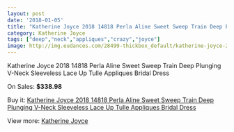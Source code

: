 ```yaml
---
layout: post
date: '2018-01-05'
title: "Katherine Joyce 2018 14818 Perla Aline Sweet Sweep Train Deep Plunging V-Neck Sleeveless Lace Up Tulle Appliques Bridal Dress"
category: Katherine Joyce
tags: ["deep","neck","appliques","crazy","joyce"]
image: http://img.eudances.com/28499-thickbox_default/katherine-joyce-2018-14818-perla-aline-sweet-sweep-train-deep-plunging-v-neck-sleeveless-lace-up-tulle-appliques-bridal-dress.jpg
---
```

Katherine Joyce 2018 14818 Perla Aline Sweet Sweep Train Deep Plunging V-Neck Sleeveless Lace Up Tulle Appliques Bridal Dress

On Sales: **$338.98**
<a href="https://www.eudances.com/en/katherine-joyce/9357-katherine-joyce-2018-14818-perla-aline-sweet-sweep-train-deep-plunging-v-neck-sleeveless-lace-up-tulle-appliques-bridal-dress.html"><amp-img layout="responsive" width="600" height="600" src="//img.eudances.com/28499-thickbox_default/katherine-joyce-2018-14818-perla-aline-sweet-sweep-train-deep-plunging-v-neck-sleeveless-lace-up-tulle-appliques-bridal-dress.jpg" alt="Katherine Joyce 2018 14818 Perla Aline Sweet Sweep Train Deep Plunging V-Neck Sleeveless Lace Up Tulle Appliques Bridal Dress 0" /></a>
<a href="https://www.eudances.com/en/katherine-joyce/9357-katherine-joyce-2018-14818-perla-aline-sweet-sweep-train-deep-plunging-v-neck-sleeveless-lace-up-tulle-appliques-bridal-dress.html"><amp-img layout="responsive" width="600" height="600" src="//img.eudances.com/28504-thickbox_default/katherine-joyce-2018-14818-perla-aline-sweet-sweep-train-deep-plunging-v-neck-sleeveless-lace-up-tulle-appliques-bridal-dress.jpg" alt="Katherine Joyce 2018 14818 Perla Aline Sweet Sweep Train Deep Plunging V-Neck Sleeveless Lace Up Tulle Appliques Bridal Dress 1" /></a>
<a href="https://www.eudances.com/en/katherine-joyce/9357-katherine-joyce-2018-14818-perla-aline-sweet-sweep-train-deep-plunging-v-neck-sleeveless-lace-up-tulle-appliques-bridal-dress.html"><amp-img layout="responsive" width="600" height="600" src="//img.eudances.com/28503-thickbox_default/katherine-joyce-2018-14818-perla-aline-sweet-sweep-train-deep-plunging-v-neck-sleeveless-lace-up-tulle-appliques-bridal-dress.jpg" alt="Katherine Joyce 2018 14818 Perla Aline Sweet Sweep Train Deep Plunging V-Neck Sleeveless Lace Up Tulle Appliques Bridal Dress 2" /></a>
<a href="https://www.eudances.com/en/katherine-joyce/9357-katherine-joyce-2018-14818-perla-aline-sweet-sweep-train-deep-plunging-v-neck-sleeveless-lace-up-tulle-appliques-bridal-dress.html"><amp-img layout="responsive" width="600" height="600" src="//img.eudances.com/28502-thickbox_default/katherine-joyce-2018-14818-perla-aline-sweet-sweep-train-deep-plunging-v-neck-sleeveless-lace-up-tulle-appliques-bridal-dress.jpg" alt="Katherine Joyce 2018 14818 Perla Aline Sweet Sweep Train Deep Plunging V-Neck Sleeveless Lace Up Tulle Appliques Bridal Dress 3" /></a>
<a href="https://www.eudances.com/en/katherine-joyce/9357-katherine-joyce-2018-14818-perla-aline-sweet-sweep-train-deep-plunging-v-neck-sleeveless-lace-up-tulle-appliques-bridal-dress.html"><amp-img layout="responsive" width="600" height="600" src="//img.eudances.com/28501-thickbox_default/katherine-joyce-2018-14818-perla-aline-sweet-sweep-train-deep-plunging-v-neck-sleeveless-lace-up-tulle-appliques-bridal-dress.jpg" alt="Katherine Joyce 2018 14818 Perla Aline Sweet Sweep Train Deep Plunging V-Neck Sleeveless Lace Up Tulle Appliques Bridal Dress 4" /></a>
<a href="https://www.eudances.com/en/katherine-joyce/9357-katherine-joyce-2018-14818-perla-aline-sweet-sweep-train-deep-plunging-v-neck-sleeveless-lace-up-tulle-appliques-bridal-dress.html"><amp-img layout="responsive" width="600" height="600" src="//img.eudances.com/28500-thickbox_default/katherine-joyce-2018-14818-perla-aline-sweet-sweep-train-deep-plunging-v-neck-sleeveless-lace-up-tulle-appliques-bridal-dress.jpg" alt="Katherine Joyce 2018 14818 Perla Aline Sweet Sweep Train Deep Plunging V-Neck Sleeveless Lace Up Tulle Appliques Bridal Dress 5" /></a>

Buy it: [Katherine Joyce 2018 14818 Perla Aline Sweet Sweep Train Deep Plunging V-Neck Sleeveless Lace Up Tulle Appliques Bridal Dress](https://www.eudances.com/en/katherine-joyce/9357-katherine-joyce-2018-14818-perla-aline-sweet-sweep-train-deep-plunging-v-neck-sleeveless-lace-up-tulle-appliques-bridal-dress.html "Katherine Joyce 2018 14818 Perla Aline Sweet Sweep Train Deep Plunging V-Neck Sleeveless Lace Up Tulle Appliques Bridal Dress")

View more: [Katherine Joyce](https://www.eudances.com/en/142-katherine-joyce "Katherine Joyce")